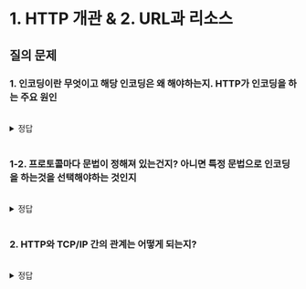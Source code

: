 # 1. HTTP 개관 & 2. URL과 리소스



## 질의 문제

### 1. 인코딩이란 무엇이고 해당 인코딩은 왜 해야하는지. HTTP가 인코딩을 하는 주요 원인

<br>

<details>
<summary>정답</summary>

- 인코딩이란 컴퓨터에서 데이터를 다른 형태나 포맷으로 변환하는 과정으로 문자나 특수문자를 웹 서버와 브라우저에 보편적으로 허용되는 형식으로 바꾸기 위함
- 각각의 언어나 문자셋은 각기 다른 문자 집합을 사용하기 때문에 이를 컴퓨터에서 표현하기 위해 적절한 방식으로 인코딩 해야 함
- 데이터를 전송하거나 저장할 때에도 컴퓨터가 이해할 수 있는 바이트로 변환해야 함

- HTTP가 인코딩을 하는 주요 원인으로 URL 인코딩과 본문의 데이터를 전송하기 위해 변환하기 위함
    - URL인코딩 : 특정 제약에 제한되는 문자를 사용하기 위해 URL을 안전하게 전송하기 위해 사용
    - 데이터 인코딩 : HTTP 메시지의 본문에 포함된 데이터를 특정 문자 집합으로 표현할 수 있는 형태로 변환하여 전송하기 위해 사용

</details>

<br>

### 1-2. 프로토콜마다 문법이 정해져 있는건지? 아니면 특정 문법으로 인코딩을 하는것을 선택해야하는 것인지

<br>

<details>
<summary>정답</summary>

- 일반적으로 통신하는 양 측이 특정 인코딩을 명시하지 않는 경우에는 HTTP를 포함한 많은 시스템의 경우 UTF-8이나 기본적으로 사용되는 인코딩 방식으로 통신하지만  만약 통신 엔드 포인트가 특정한 인코딩을 요구한다면, 통신하는 양 측은 Content-Type 헤더나 Charset 속성 등을 통해 명시적으로 해당 인코딩 방식을 지정

+ 이스케이프 : 특정 문자나 특수 문자를 직접적으로 표기하기 위해 사용되는 것으로 utf-8로 이스케이프 단어를 표기하는 것도 방법이 될 수 있음

</details>

<br>

### 2. HTTP와 TCP/IP 간의 관계는 어떻게 되는지?

<br>

<details>
<summary>정답</summary>

- HTTP는 인터넷 상에서 데이터를 주고 받을 수 있는 프로토콜이며 TCP/IP 위에서 동작. 
- IP는 각 엔드포인트의 주소를 식별하기 위해 사용하고 엔드포인트와의 데이터를 주고 받기 위해 TCP를 통해 커넥션을 맺어 연결하고 통신. 데이터 통신이 끝났다면 커넥션 해제
- 즉 IP, TCP를 이용하여 인터넷에서 데이터를 주고받기 위한 규약이 HTTP 임

</details>

<br>
